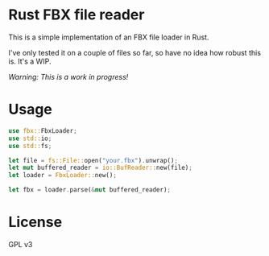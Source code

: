 # Rust FBX file reader

This is a simple implementation of an FBX file loader in Rust.

I've only tested it on a couple of files so far, so have no idea how robust
this is.  It's a WIP.

*Warning: This is a work in progress!*


# Usage

```RUST
use fbx::FbxLoader;
use std::io;
use std::fs;

let file = fs::File::open("your.fbx").unwrap();
let mut buffered_reader = io::BufReader::new(file);
let loader = FbxLoader::new();

let fbx = loader.parse(&mut buffered_reader);
```

# License

GPL v3
